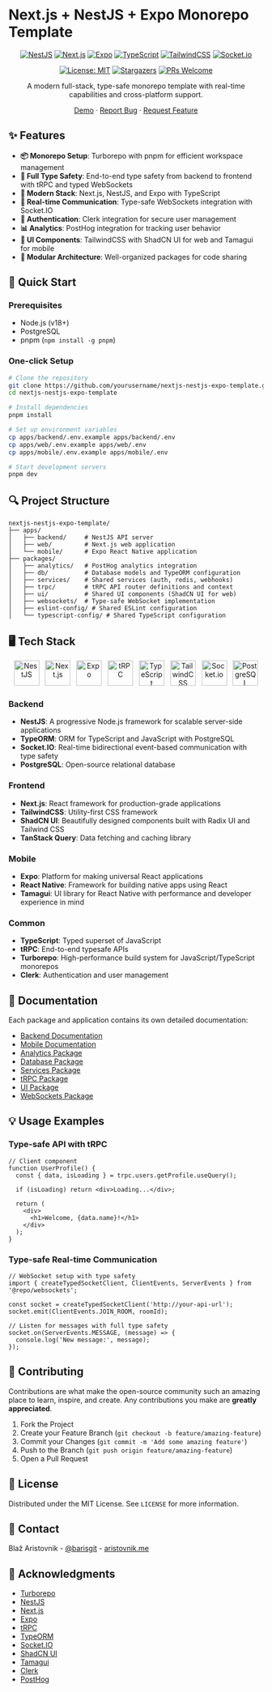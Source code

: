 # Next.js + NestJS + Expo Monorepo Template

<div align="center">

<a href="https://nestjs.com"><img src="https://img.shields.io/badge/nestjs-%23E0234E.svg?style=for-the-badge&logo=nestjs&logoColor=white" alt="NestJS" /></a>
<a href="https://nextjs.org"><img src="https://img.shields.io/badge/Next-black?style=for-the-badge&logo=next.js&logoColor=white" alt="Next.js" /></a>
<a href="https://expo.dev"><img src="https://img.shields.io/badge/expo-1C1E24?style=for-the-badge&logo=expo&logoColor=#D04A37" alt="Expo" /></a>
<a href="https://www.typescriptlang.org"><img src="https://img.shields.io/badge/typescript-%23007ACC.svg?style=for-the-badge&logo=typescript&logoColor=white" alt="TypeScript" /></a>
<a href="https://tailwindcss.com"><img src="https://img.shields.io/badge/tailwindcss-%2338B2AC.svg?style=for-the-badge&logo=tailwind-css&logoColor=white" alt="TailwindCSS" /></a>
<a href="https://socket.io"><img src="https://img.shields.io/badge/Socket.io-black?style=for-the-badge&logo=socket.io&badgeColor=010101" alt="Socket.io" /></a>

[![License: MIT](https://img.shields.io/badge/License-MIT-yellow.svg)](https://opensource.org/licenses/MIT)
[![Stargazers](https://img.shields.io/github/stars/barisgit/nextjs-nestjs-expo-template.svg?style=flat-square)](https://github.com/barisgit/nextjs-nestjs-expo-template/stargazers)
[![PRs Welcome](https://img.shields.io/badge/PRs-welcome-brightgreen.svg?style=flat-square)](https://makeapullrequest.com)

A modern full-stack, type-safe monorepo template with real-time capabilities and cross-platform support.

[Demo](https://demo-link.com) · [Report Bug](https://github.com/barisgit/nextjs-nestjs-expo-template/issues) · [Request Feature](https://github.com/barisgit/nextjs-nestjs-expo-template/issues)

</div>

<!-- <p align="center">
  <img src="https://via.placeholder.com/800x400?text=Next.js+NestJS+Expo+Template" alt="Project Banner" width="800"/>
</p> -->

## ✨ Features

- **📦 Monorepo Setup**: Turborepo with pnpm for efficient workspace management
- **🔄 Full Type Safety**: End-to-end type safety from backend to frontend with tRPC and typed WebSockets
- **🚀 Modern Stack**: Next.js, NestJS, and Expo with TypeScript
- **🔌 Real-time Communication**: Type-safe WebSockets integration with Socket.IO
- **👤 Authentication**: Clerk integration for secure user management
- **📊 Analytics**: PostHog integration for tracking user behavior
- **🎨 UI Components**: TailwindCSS with ShadCN UI for web and Tamagui for mobile
- **🧩 Modular Architecture**: Well-organized packages for code sharing

## 🚀 Quick Start

### Prerequisites

- Node.js (v18+)
- PostgreSQL
- pnpm (`npm install -g pnpm`)

### One-click Setup

```bash
# Clone the repository
git clone https://github.com/yourusername/nextjs-nestjs-expo-template.git
cd nextjs-nestjs-expo-template

# Install dependencies
pnpm install

# Set up environment variables
cp apps/backend/.env.example apps/backend/.env
cp apps/web/.env.example apps/web/.env
cp apps/mobile/.env.example apps/mobile/.env

# Start development servers
pnpm dev
```

## 🔍 Project Structure

```text
nextjs-nestjs-expo-template/
├── apps/
│   ├── backend/     # NestJS API server
│   ├── web/         # Next.js web application
│   └── mobile/      # Expo React Native application
├── packages/
│   ├── analytics/   # PostHog analytics integration
│   ├── db/          # Database models and TypeORM configuration
│   ├── services/    # Shared services (auth, redis, webhooks)
│   ├── trpc/        # tRPC API router definitions and context
│   ├── ui/          # Shared UI components (ShadCN UI for web)
│   ├── websockets/  # Type-safe WebSocket implementation
│   ├── eslint-config/ # Shared ESLint configuration
│   └── typescript-config/ # Shared TypeScript configuration
```

## 🖥️ Tech Stack

<p align="center">
  <a href="https://nestjs.com/"><img src="https://docs.nestjs.com/assets/logo-small.svg" alt="NestJS" width="50" /></a>&nbsp;&nbsp;
  <a href="https://nextjs.org/"><img src="https://cdn.worldvectorlogo.com/logos/next-js.svg" alt="Next.js" width="50" /></a>&nbsp;&nbsp;
  <a href="https://expo.dev/"><img src="https://www.vectorlogo.zone/logos/expoio/expoio-icon.svg" alt="Expo" width="50" /></a>&nbsp;&nbsp;
  <a href="https://trpc.io/"><img src="https://avatars.githubusercontent.com/u/78011399?s=200&v=4" alt="tRPC" width="50" /></a>&nbsp;&nbsp;
  <a href="https://www.typescriptlang.org/"><img src="https://cdn.worldvectorlogo.com/logos/typescript.svg" alt="TypeScript" width="50" /></a>&nbsp;&nbsp;
  <a href="https://tailwindcss.com/"><img src="https://cdn.worldvectorlogo.com/logos/tailwindcss.svg" alt="TailwindCSS" width="50" /></a>&nbsp;&nbsp;
  <a href="https://socket.io/"><img src="https://cdn.worldvectorlogo.com/logos/socket-io.svg" alt="Socket.io" width="50" /></a>&nbsp;&nbsp;
  <a href="https://www.postgresql.org/"><img src="https://cdn.worldvectorlogo.com/logos/postgresql.svg" alt="PostgreSQL" width="50" /></a>
</p>

### Backend
- **NestJS**: A progressive Node.js framework for scalable server-side applications
- **TypeORM**: ORM for TypeScript and JavaScript with PostgreSQL
- **Socket.IO**: Real-time bidirectional event-based communication with type safety
- **PostgreSQL**: Open-source relational database

### Frontend
- **Next.js**: React framework for production-grade applications
- **TailwindCSS**: Utility-first CSS framework
- **ShadCN UI**: Beautifully designed components built with Radix UI and Tailwind CSS
- **TanStack Query**: Data fetching and caching library

### Mobile
- **Expo**: Platform for making universal React applications
- **React Native**: Framework for building native apps using React
- **Tamagui**: UI library for React Native with performance and developer experience in mind

### Common
- **TypeScript**: Typed superset of JavaScript
- **tRPC**: End-to-end typesafe APIs
- **Turborepo**: High-performance build system for JavaScript/TypeScript monorepos
- **Clerk**: Authentication and user management

## 📖 Documentation

Each package and application contains its own detailed documentation:

- [Backend Documentation](apps/backend/README.md)
- [Mobile Documentation](apps/mobile/README.md)
- [Analytics Package](packages/analytics/README.md)
- [Database Package](packages/db/README.md)
- [Services Package](packages/services/README.md)
- [tRPC Package](packages/trpc/README.md)
- [UI Package](packages/ui/README.md)
- [WebSockets Package](packages/websockets/README.md)

## 💡 Usage Examples

### Type-safe API with tRPC

```tsx
// Client component
function UserProfile() {
  const { data, isLoading } = trpc.users.getProfile.useQuery();
  
  if (isLoading) return <div>Loading...</div>;
  
  return (
    <div>
      <h1>Welcome, {data.name}!</h1>
    </div>
  );
}
```

### Type-safe Real-time Communication

```tsx
// WebSocket setup with type safety
import { createTypedSocketClient, ClientEvents, ServerEvents } from '@repo/websockets';

const socket = createTypedSocketClient('http://your-api-url');
socket.emit(ClientEvents.JOIN_ROOM, roomId);

// Listen for messages with full type safety
socket.on(ServerEvents.MESSAGE, (message) => {
  console.log('New message:', message);
});
```

## 🤝 Contributing

Contributions are what make the open-source community such an amazing place to learn, inspire, and create. Any contributions you make are **greatly appreciated**.

1. Fork the Project
2. Create your Feature Branch (`git checkout -b feature/amazing-feature`)
3. Commit your Changes (`git commit -m 'Add some amazing feature'`)
4. Push to the Branch (`git push origin feature/amazing-feature`)
5. Open a Pull Request

## 📜 License

Distributed under the MIT License. See `LICENSE` for more information.

## 📧 Contact

Blaž Aristovnik - [@barisgit](https://github.com/barisgit) - [aristovnik.me](https://aristovnik.me)

## 🙏 Acknowledgments

- [Turborepo](https://turbo.build/)
- [NestJS](https://nestjs.com/)
- [Next.js](https://nextjs.org/)
- [Expo](https://expo.dev/)
- [tRPC](https://trpc.io/)
- [TypeORM](https://typeorm.io/)
- [Socket.IO](https://socket.io/)
- [ShadCN UI](https://ui.shadcn.com/)
- [Tamagui](https://tamagui.dev/)
- [Clerk](https://clerk.dev/)
- [PostHog](https://posthog.com/)
